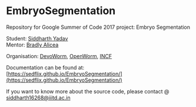 # EmbryoSegmentation

Repository for Google Summer of Code 2017 project: Embryo Segmentation

Student: [Siddharth Yadav][0]   
Mentor: [Bradly Alicea][1]

Organisation: [DevoWorm][4], [OpenWorm][5], [INCF][3] 

Documentation can be found at: [https://sedflix.github.io/EmbryoSegmentation/](https://sedflix.github.io/EmbryoSegmentation/)

If you want to know more about the source code, please contact @ siddharth16268@iiitd.ac.in 


[0]: https://www.linkedin.com/in/sedflix/
[1]: https://www.linkedin.com/in/bradlyalicea
[3]: http://incf.org/
[4]: http://devoworm.weebly.com/
[5]: http://www.openworm.org/

